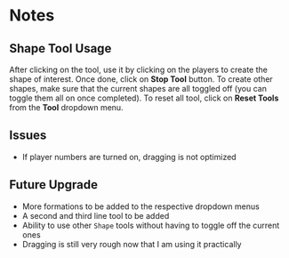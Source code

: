 # Notes

## Shape Tool Usage

After clicking on the tool, use it by clicking on the players to create the shape of interest. Once done, click on **Stop Tool** button. To create other shapes, make sure that the current shapes are all toggled off (you can toggle them all on once completed). To reset all tool, click on **Reset Tools** from the **Tool** dropdown menu.

## Issues

  - If player numbers are turned on, dragging is not optimized

## Future Upgrade

  - More formations to be added to the respective dropdown menus
  - A second and third line tool to be added
  - Ability to use other `Shape` tools without having to toggle off the current ones
  - Dragging is still very rough now that I am using it practically

